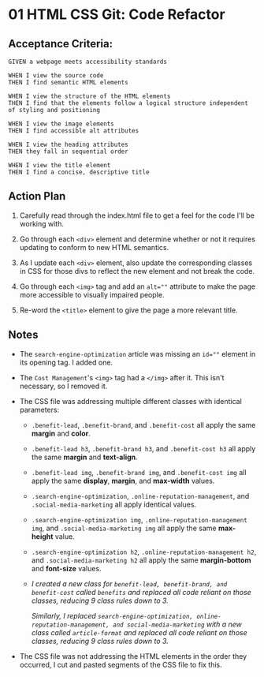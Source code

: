 # 01 HTML CSS Git: Code Refactor
## Acceptance Criteria:
```
GIVEN a webpage meets accessibility standards

WHEN I view the source code
THEN I find semantic HTML elements

WHEN I view the structure of the HTML elements
THEN I find that the elements follow a logical structure independent of styling and positioning

WHEN I view the image elements
THEN I find accessible alt attributes

WHEN I view the heading attributes
THEN they fall in sequential order

WHEN I view the title element
THEN I find a concise, descriptive title
```

## Action Plan
1. Carefully read through the index.html file to get a feel for the code I'll be working with. 

2. Go through each ```<div>``` element and determine whether or not it requires updating to conform to new HTML semantics.

3. As I update each ```<div>``` element, also update the corresponding classes in CSS for those divs to reflect the new element and not break the code.

4. Go through each ```<img>``` tag and add an ```alt=""``` attribute to make the page more accessible to visually impaired people.

5. Re-word the ```<title>``` element to give the page a more relevant title.

## Notes
- The ```search-engine-optimization``` article was missing an ```id=""``` element in its opening tag. I added one.

- The ```Cost Management```'s ```<img>``` tag had a ```</img>``` after it. This isn't necessary, so I removed it.

- The CSS file was addressing multiple different classes with identical parameters:
  - ```.benefit-lead```, ```.benefit-brand```, and ```.benefit-cost``` all apply the same **margin** and **color**.

  - ```.benefit-lead h3```, ```.benefit-brand h3```, and ```.benefit-cost h3``` all apply the same **margin** and **text-align**.

  - ```.benefit-lead img```, ```.benefit-brand img```, and ```.benefit-cost img``` all apply the same **display**, **margin**, and **max-width** values.

  - ```.search-engine-optimization```, ```.online-reputation-management```, and ```.social-media-marketing``` all apply identical values.

  - ```.search-engine-optimization img```, ```.online-reputation-management img```, and ```.social-media-marketing img``` all apply the same **max-height** value.

  - ```.search-engine-optimization h2```, ```.online-reputation-management h2```, and ```.social-media-marketing h2``` all apply the same **margin-bottom** and **font-size** values.

  - *I created a new class for ```benefit-lead, benefit-brand, and benefit-cost``` called ```benefits``` and replaced all code reliant on those classes, reducing 9 class rules down to 3.*
    
    *Similarly, I replaced ```search-engine-optimization, online-reputation-management, and social-media-marketing``` with a new class called ```article-format``` and replaced all code reliant on those classes, reducing 9 class rules down to 3.*

- The CSS file was not addressing the HTML elements in the order they occurred, I cut and pasted segments of the CSS file to fix this.
